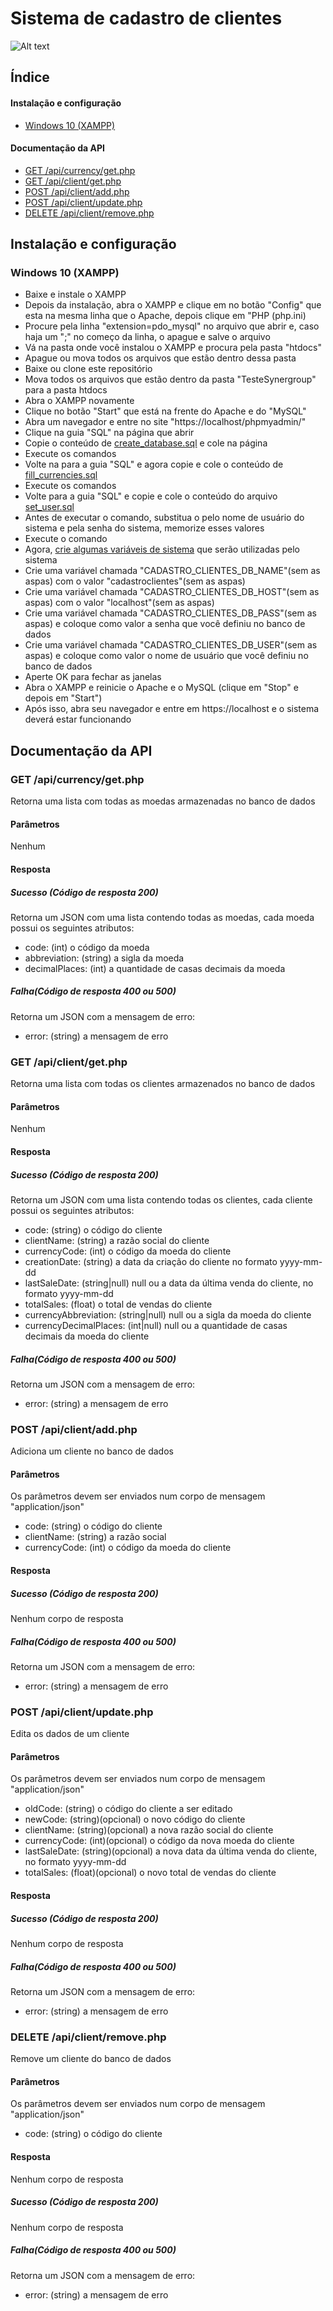 # Sistema de cadastro de clientes

![Alt text](/screenshots/website.png)

## Índice
#### Instalação e configuração
  - [Windows 10 (XAMPP)](#windows-10-(xampp))
#### Documentação da API
  - [GET /api/currency/get.php](#get-apicurrencygetphp)
  - [GET /api/client/get.php](#get-apiclientgetphp)
  - [POST /api/client/add.php](#post-apiclientaddphp)
  - [POST /api/client/update.php](#post-apiclientupdatephp)
  - [DELETE /api/client/remove.php](#delete-apiclientremovephp)

## Instalação e configuração

### Windows 10 (XAMPP)
- Baixe e instale o XAMPP
- Depois da instalação, abra o XAMPP e clique em no botão "Config" que esta na mesma linha que o Apache, depois clique em "PHP (php.ini)
- Procure pela linha "extension=pdo_mysql" no arquivo que abrir e, caso haja um ";" no começo da linha, o apague e salve o arquivo
- Vá na pasta onde você instalou o XAMPP e procura pela pasta "htdocs"
- Apague ou mova todos os arquivos que estão dentro dessa pasta
- Baixe ou clone este repositório
- Mova todos os arquivos que estão dentro da pasta "TesteSynergroup" para a pasta htdocs
- Abra o XAMPP novamente
- Clique no botão "Start" que está na frente do Apache e do "MySQL"
- Abra um navegador e entre no site "https://localhost/phpmyadmin/"
- Clique na guia "SQL" na página que abrir
- Copie o conteúdo de [create_database.sql](sql/create_database.sql) e cole na página
- Execute os comandos
- Volte na para a guia "SQL" e agora copie e cole o conteúdo de [fill_currencies.sql](sql/fill_currencies.sql)
- Execute os comandos
- Volte para a guia "SQL" e copie e cole o conteúdo do arquivo [set_user.sql](sql/set_user.sql)
- Antes de executar o comando, substitua o <USER> pelo nome de usuário do sistema e <PASSWORD> pela senha do sistema, memorize esses valores
- Execute o comando
- Agora, [crie algumas variáveis de sistema](https://www.alura.com.br/artigos/configurar-variaveis-ambiente-windows-linux-macos) que serão utilizadas pelo sistema
- Crie uma variável chamada "CADASTRO_CLIENTES_DB_NAME"(sem as aspas) com o valor "cadastroclientes"(sem as aspas)
- Crie uma variável chamada "CADASTRO_CLIENTES_DB_HOST"(sem as aspas) com o valor "localhost"(sem as aspas)
- Crie uma variável chamada "CADASTRO_CLIENTES_DB_PASS"(sem as aspas) e coloque como valor a senha que você definiu no banco de dados
- Crie uma variável chamada "CADASTRO_CLIENTES_DB_USER"(sem as aspas) e coloque como valor o nome de usuário que você definiu no banco de dados
- Aperte OK para fechar as janelas
- Abra o XAMPP e reinicie o Apache e o MySQL (clique em "Stop" e depois em "Start")
- Após isso, abra seu navegador e entre em https://localhost e o sistema deverá estar funcionando

## Documentação da API
### GET /api/currency/get.php
Retorna uma lista com todas as moedas armazenadas no banco de dados

#### Parâmetros
Nenhum
#### Resposta
##### Sucesso (Código de resposta 200)
Retorna um JSON com uma lista contendo todas as moedas, cada moeda possui os seguintes atributos:
- code: (int) o código da moeda
- abbreviation: (string) a sigla da moeda
- decimalPlaces: (int) a quantidade de casas decimais da moeda
##### Falha(Código de resposta 400 ou 500)
Retorna um JSON com a mensagem de erro:
- error: (string) a mensagem de erro

### GET /api/client/get.php
Retorna uma lista com todas os clientes armazenados no banco de dados

#### Parâmetros
Nenhum
#### Resposta
##### Sucesso (Código de resposta 200)
Retorna um JSON com uma lista contendo todas os clientes, cada cliente possui os seguintes atributos:
- code: (string) o código do cliente
- clientName: (string) a razão social do cliente
- currencyCode: (int) o código da moeda do cliente
- creationDate: (string) a data da criação do cliente no formato yyyy-mm-dd
- lastSaleDate: (string|null) null ou a data da última venda do cliente, no formato yyyy-mm-dd
- totalSales: (float) o total de vendas do cliente
- currencyAbbreviation: (string|null) null ou a sigla da moeda do cliente
- currencyDecimalPlaces: (int|null) null ou a quantidade de casas decimais da moeda do cliente
##### Falha(Código de resposta 400 ou 500)
Retorna um JSON com a mensagem de erro:
- error: (string) a mensagem de erro

### POST /api/client/add.php
Adiciona um cliente no banco de dados

#### Parâmetros
Os parâmetros devem ser enviados num corpo de mensagem "application/json"
- code: (string) o código do cliente
- clientName: (string) a razão social
- currencyCode: (int) o código da moeda do cliente
#### Resposta
##### Sucesso (Código de resposta 200)
Nenhum corpo de resposta
##### Falha(Código de resposta 400 ou 500)
Retorna um JSON com a mensagem de erro:
- error: (string) a mensagem de erro

### POST /api/client/update.php
Edita os dados de um cliente

#### Parâmetros
Os parâmetros devem ser enviados num corpo de mensagem "application/json"
- oldCode: (string) o código do cliente a ser editado
- newCode: (string)(opcional) o novo código do cliente
- clientName: (string)(opcional) a nova razão social do cliente
- currencyCode: (int)(opcional) o código da nova moeda do cliente
- lastSaleDate: (string)(opcional) a nova data da última venda do cliente, no formato yyyy-mm-dd
- totalSales: (float)(opcional) o novo total de vendas do cliente
#### Resposta
##### Sucesso (Código de resposta 200)
Nenhum corpo de resposta
##### Falha(Código de resposta 400 ou 500)
Retorna um JSON com a mensagem de erro:
- error: (string) a mensagem de erro

### DELETE /api/client/remove.php
Remove um cliente do banco de dados

#### Parâmetros
Os parâmetros devem ser enviados num corpo de mensagem "application/json"
- code: (string) o código do cliente
#### Resposta
Nenhum corpo de resposta
##### Sucesso (Código de resposta 200)
Nenhum corpo de resposta
##### Falha(Código de resposta 400 ou 500)
Retorna um JSON com a mensagem de erro:
- error: (string) a mensagem de erro